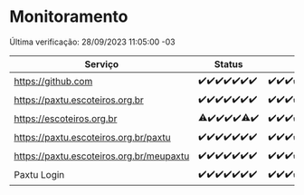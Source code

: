 # Monitoramento

Última verificação: 28/09/2023 11:05:00 -03

|Serviço|Status|Últimas 24h|
|---|---|---|
|https://github.com|<span title="2023-09-21: OK=24">✔️</span><span title="2023-09-22: OK=24">✔️</span><span title="2023-09-23: OK=24">✔️</span><span title="2023-09-24: OK=24">✔️</span><span title="2023-09-25: OK=24">✔️</span><span title="2023-09-26: OK=24">✔️</span><span title="2023-09-27: OK=14">✔️</span>|<span title="27/09/2023 11:05:00 -03 : 200">✔️</span><span title="27/09/2023 12:06:00 -03 : 200">✔️</span><span title="27/09/2023 13:07:00 -03 : 200">✔️</span><span title="27/09/2023 14:04:00 -03 : 200">✔️</span><span title="27/09/2023 15:07:00 -03 : 200">✔️</span><span title="27/09/2023 16:03:00 -03 : 200">✔️</span><span title="27/09/2023 17:06:00 -03 : 200">✔️</span><span title="27/09/2023 18:04:00 -03 : 200">✔️</span><span title="27/09/2023 19:04:00 -03 : 200">✔️</span><span title="27/09/2023 20:05:00 -03 : 200">✔️</span><span title="27/09/2023 21:28:00 -03 : 200">✔️</span><span title="27/09/2023 22:40:00 -03 : 200">✔️</span><span title="27/09/2023 23:13:00 -03 : 200">✔️</span><span title="28/09/2023 00:06:00 -03 : 200">✔️</span><span title="28/09/2023 01:07:00 -03 : 200">✔️</span><span title="28/09/2023 02:04:00 -03 : 200">✔️</span><span title="28/09/2023 03:08:00 -03 : 200">✔️</span><span title="28/09/2023 04:05:00 -03 : 200">✔️</span><span title="28/09/2023 05:08:00 -03 : 200">✔️</span><span title="28/09/2023 06:05:00 -03 : 200">✔️</span><span title="28/09/2023 07:06:00 -03 : 200">✔️</span><span title="28/09/2023 08:03:00 -03 : 200">✔️</span><span title="28/09/2023 09:10:00 -03 : 200">✔️</span><span title="28/09/2023 10:09:00 -03 : 200">✔️</span><span title="28/09/2023 11:05:00 -03 : 200">✔️</span>|
|https://paxtu.escoteiros.org.br|<span title="2023-09-21: OK=24">✔️</span><span title="2023-09-22: OK=24">✔️</span><span title="2023-09-23: OK=24">✔️</span><span title="2023-09-24: OK=24">✔️</span><span title="2023-09-25: OK=24">✔️</span><span title="2023-09-26: OK=24">✔️</span><span title="2023-09-27: OK=14">✔️</span>|<span title="27/09/2023 11:05:00 -03 : 200">✔️</span><span title="27/09/2023 12:06:00 -03 : 200">✔️</span><span title="27/09/2023 13:07:00 -03 : 200">✔️</span><span title="27/09/2023 14:04:00 -03 : 200">✔️</span><span title="27/09/2023 15:07:00 -03 : 200">✔️</span><span title="27/09/2023 16:03:00 -03 : 200">✔️</span><span title="27/09/2023 17:06:00 -03 : 200">✔️</span><span title="27/09/2023 18:04:00 -03 : 200">✔️</span><span title="27/09/2023 19:04:00 -03 : 200">✔️</span><span title="27/09/2023 20:05:00 -03 : 200">✔️</span><span title="27/09/2023 21:28:00 -03 : 200">✔️</span><span title="27/09/2023 22:40:00 -03 : 200">✔️</span><span title="27/09/2023 23:13:00 -03 : 200">✔️</span><span title="28/09/2023 00:06:00 -03 : 200">✔️</span><span title="28/09/2023 01:07:00 -03 : 200">✔️</span><span title="28/09/2023 02:04:00 -03 : 200">✔️</span><span title="28/09/2023 03:08:00 -03 : 200">✔️</span><span title="28/09/2023 04:05:00 -03 : 200">✔️</span><span title="28/09/2023 05:08:00 -03 : 200">✔️</span><span title="28/09/2023 06:05:00 -03 : 200">✔️</span><span title="28/09/2023 07:06:00 -03 : 200">✔️</span><span title="28/09/2023 08:03:00 -03 : 200">✔️</span><span title="28/09/2023 09:10:00 -03 : 200">✔️</span><span title="28/09/2023 10:09:00 -03 : 200">✔️</span><span title="28/09/2023 11:05:00 -03 : 200">✔️</span>|
|https://escoteiros.org.br|<span title="2023-09-21: OK=23, Falhas=1">⚠️</span><span title="2023-09-22: OK=24">✔️</span><span title="2023-09-23: OK=24">✔️</span><span title="2023-09-24: OK=24">✔️</span><span title="2023-09-25: OK=24">✔️</span><span title="2023-09-26: OK=23, Falhas=1">⚠️</span><span title="2023-09-27: OK=14">✔️</span>|<span title="27/09/2023 11:05:00 -03 : 200">✔️</span><span title="27/09/2023 12:06:00 -03 : 200">✔️</span><span title="27/09/2023 13:07:00 -03 : 200">✔️</span><span title="27/09/2023 14:04:00 -03 : 200">✔️</span><span title="27/09/2023 15:07:00 -03 : 200">✔️</span><span title="27/09/2023 16:03:00 -03 : 200">✔️</span><span title="27/09/2023 17:06:00 -03 : 200">✔️</span><span title="27/09/2023 18:04:00 -03 : 200">✔️</span><span title="27/09/2023 19:04:00 -03 : 200">✔️</span><span title="27/09/2023 20:05:00 -03 : 200">✔️</span><span title="27/09/2023 21:28:00 -03 : 200">✔️</span><span title="27/09/2023 22:40:00 -03 : 200">✔️</span><span title="27/09/2023 23:13:00 -03 : 200">✔️</span><span title="28/09/2023 00:06:00 -03 : 200">✔️</span><span title="28/09/2023 01:07:00 -03 : 200">✔️</span><span title="28/09/2023 02:04:00 -03 : 200">✔️</span><span title="28/09/2023 03:08:00 -03 : 200">✔️</span><span title="28/09/2023 04:05:00 -03 : 200">✔️</span><span title="28/09/2023 05:08:00 -03 : 200">✔️</span><span title="28/09/2023 06:05:00 -03 : 200">✔️</span><span title="28/09/2023 07:06:00 -03 : 200">✔️</span><span title="28/09/2023 08:03:00 -03 : 200">✔️</span><span title="28/09/2023 09:10:00 -03 : 200">✔️</span><span title="28/09/2023 10:09:00 -03 : 200">✔️</span><span title="28/09/2023 11:05:00 -03 : 200">✔️</span>|
|https://paxtu.escoteiros.org.br/paxtu|<span title="2023-09-21: OK=24">✔️</span><span title="2023-09-22: OK=24">✔️</span><span title="2023-09-23: OK=24">✔️</span><span title="2023-09-24: OK=24">✔️</span><span title="2023-09-25: OK=24">✔️</span><span title="2023-09-26: OK=24">✔️</span><span title="2023-09-27: OK=14">✔️</span>|<span title="27/09/2023 11:05:00 -03 : 200">✔️</span><span title="27/09/2023 12:06:00 -03 : 200">✔️</span><span title="27/09/2023 13:07:00 -03 : 200">✔️</span><span title="27/09/2023 14:04:00 -03 : 200">✔️</span><span title="27/09/2023 15:07:00 -03 : 200">✔️</span><span title="27/09/2023 16:03:00 -03 : 200">✔️</span><span title="27/09/2023 17:06:00 -03 : 200">✔️</span><span title="27/09/2023 18:04:00 -03 : 200">✔️</span><span title="27/09/2023 19:04:00 -03 : 200">✔️</span><span title="27/09/2023 20:05:00 -03 : 200">✔️</span><span title="27/09/2023 21:28:00 -03 : 200">✔️</span><span title="27/09/2023 22:40:00 -03 : 200">✔️</span><span title="27/09/2023 23:13:00 -03 : 200">✔️</span><span title="28/09/2023 00:06:00 -03 : 200">✔️</span><span title="28/09/2023 01:07:00 -03 : 200">✔️</span><span title="28/09/2023 02:04:00 -03 : 200">✔️</span><span title="28/09/2023 03:08:00 -03 : 200">✔️</span><span title="28/09/2023 04:05:00 -03 : 200">✔️</span><span title="28/09/2023 05:08:00 -03 : 200">✔️</span><span title="28/09/2023 06:05:00 -03 : 200">✔️</span><span title="28/09/2023 07:06:00 -03 : 200">✔️</span><span title="28/09/2023 08:03:00 -03 : 200">✔️</span><span title="28/09/2023 09:10:00 -03 : 200">✔️</span><span title="28/09/2023 10:09:00 -03 : 200">✔️</span><span title="28/09/2023 11:05:00 -03 : 200">✔️</span>|
|https://paxtu.escoteiros.org.br/meupaxtu|<span title="2023-09-21: OK=24">✔️</span><span title="2023-09-22: OK=24">✔️</span><span title="2023-09-23: OK=24">✔️</span><span title="2023-09-24: OK=24">✔️</span><span title="2023-09-25: OK=24">✔️</span><span title="2023-09-26: OK=24">✔️</span><span title="2023-09-27: OK=14">✔️</span>|<span title="27/09/2023 11:05:00 -03 : 200">✔️</span><span title="27/09/2023 12:06:00 -03 : 200">✔️</span><span title="27/09/2023 13:07:00 -03 : 200">✔️</span><span title="27/09/2023 14:04:00 -03 : 200">✔️</span><span title="27/09/2023 15:07:00 -03 : 200">✔️</span><span title="27/09/2023 16:03:00 -03 : 200">✔️</span><span title="27/09/2023 17:06:00 -03 : 200">✔️</span><span title="27/09/2023 18:04:00 -03 : 200">✔️</span><span title="27/09/2023 19:04:00 -03 : 200">✔️</span><span title="27/09/2023 20:05:00 -03 : 200">✔️</span><span title="27/09/2023 21:28:00 -03 : 200">✔️</span><span title="27/09/2023 22:40:00 -03 : 200">✔️</span><span title="27/09/2023 23:13:00 -03 : 200">✔️</span><span title="28/09/2023 00:06:00 -03 : 200">✔️</span><span title="28/09/2023 01:07:00 -03 : 200">✔️</span><span title="28/09/2023 02:05:00 -03 : 200">✔️</span><span title="28/09/2023 03:08:00 -03 : 200">✔️</span><span title="28/09/2023 04:05:00 -03 : 200">✔️</span><span title="28/09/2023 05:08:00 -03 : 200">✔️</span><span title="28/09/2023 06:05:00 -03 : 200">✔️</span><span title="28/09/2023 07:06:00 -03 : 200">✔️</span><span title="28/09/2023 08:03:00 -03 : 200">✔️</span><span title="28/09/2023 09:10:00 -03 : 200">✔️</span><span title="28/09/2023 10:09:00 -03 : 200">✔️</span><span title="28/09/2023 11:05:00 -03 : 200">✔️</span>|
|Paxtu Login|<span title="2023-09-21: OK=24">✔️</span><span title="2023-09-22: OK=24">✔️</span><span title="2023-09-23: OK=24">✔️</span><span title="2023-09-24: OK=24">✔️</span><span title="2023-09-25: OK=24">✔️</span><span title="2023-09-26: OK=24">✔️</span><span title="2023-09-27: OK=14">✔️</span>|<span title="27/09/2023 11:05:00 -03 : 200">✔️</span><span title="27/09/2023 12:06:00 -03 : 200">✔️</span><span title="27/09/2023 13:07:00 -03 : 200">✔️</span><span title="27/09/2023 14:04:00 -03 : 200">✔️</span><span title="27/09/2023 15:07:00 -03 : 200">✔️</span><span title="27/09/2023 16:03:00 -03 : 200">✔️</span><span title="27/09/2023 17:06:00 -03 : 200">✔️</span><span title="27/09/2023 18:04:00 -03 : 200">✔️</span><span title="27/09/2023 19:04:00 -03 : 200">✔️</span><span title="27/09/2023 20:05:00 -03 : 200">✔️</span><span title="27/09/2023 21:28:00 -03 : 200">✔️</span><span title="27/09/2023 22:40:00 -03 : 200">✔️</span><span title="27/09/2023 23:13:00 -03 : 200">✔️</span><span title="28/09/2023 00:06:00 -03 : 200">✔️</span><span title="28/09/2023 01:07:00 -03 : 200">✔️</span><span title="28/09/2023 02:05:00 -03 : 200">✔️</span><span title="28/09/2023 03:08:00 -03 : 200">✔️</span><span title="28/09/2023 04:05:00 -03 : 200">✔️</span><span title="28/09/2023 05:08:00 -03 : 200">✔️</span><span title="28/09/2023 06:05:00 -03 : 200">✔️</span><span title="28/09/2023 07:06:00 -03 : 200">✔️</span><span title="28/09/2023 08:03:00 -03 : 200">✔️</span><span title="28/09/2023 09:10:00 -03 : 200">✔️</span><span title="28/09/2023 10:09:00 -03 : 200">✔️</span><span title="28/09/2023 11:05:00 -03 : 200">✔️</span>|
